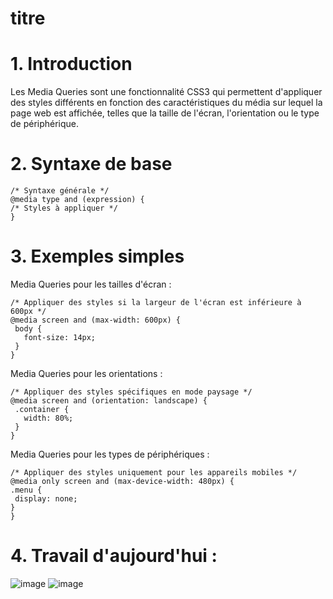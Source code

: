 
# titre 

# 1. Introduction
Les Media Queries sont une fonctionnalité CSS3 qui permettent d'appliquer des styles différents en fonction des caractéristiques du média sur lequel la page web est affichée, telles que la taille de l'écran, l'orientation ou le type de périphérique.

# 2. Syntaxe de base
   ```
  /* Syntaxe générale */
@media type and (expression) {
  /* Styles à appliquer */
}
   ```
# 3. Exemples simples
   Media Queries pour les tailles d'écran :
 ```
/* Appliquer des styles si la largeur de l'écran est inférieure à 600px */
@media screen and (max-width: 600px) {
  body {
    font-size: 14px;
  }
}
 ```
Media Queries pour les orientations :
 ```
/* Appliquer des styles spécifiques en mode paysage */
@media screen and (orientation: landscape) {
  .container {
    width: 80%;
  }
}
 ```
Media Queries pour les types de périphériques :
   ```  
/* Appliquer des styles uniquement pour les appareils mobiles */
@media only screen and (max-device-width: 480px) {
  .menu {
    display: none;
  }
}
 ```
# 4. Travail d'aujourd'hui : 
![image](https://github.com/MariemTlatli/porfolio/assets/127855946/315637bd-05db-499c-a908-ee26f4d419b8)
![image](https://github.com/MariemTlatli/porfolio/assets/127855946/8f63830c-504c-4869-8259-c29fc92b4337)


